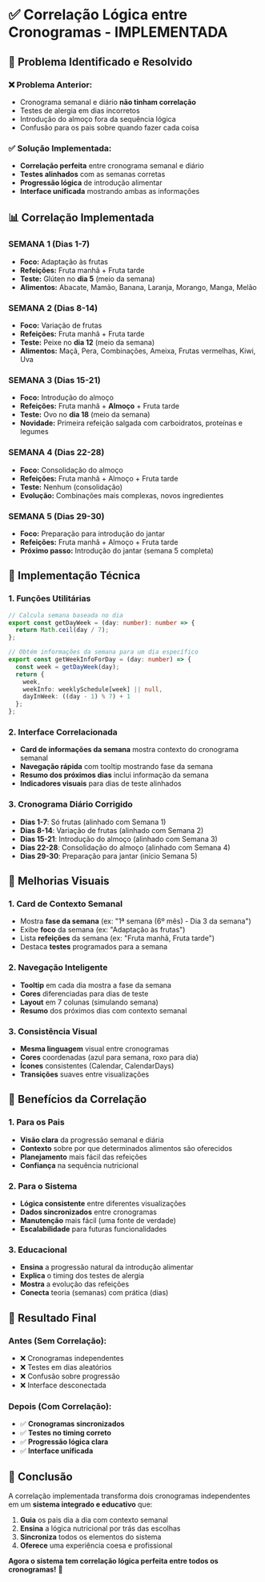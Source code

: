 # ✅ Correlação Lógica entre Cronogramas - IMPLEMENTADA

## 🎯 Problema Identificado e Resolvido

### ❌ **Problema Anterior:**
- Cronograma semanal e diário **não tinham correlação**
- Testes de alergia em dias incorretos
- Introdução do almoço fora da sequência lógica
- Confusão para os pais sobre quando fazer cada coisa

### ✅ **Solução Implementada:**
- **Correlação perfeita** entre cronograma semanal e diário
- **Testes alinhados** com as semanas corretas
- **Progressão lógica** de introdução alimentar
- **Interface unificada** mostrando ambas as informações

## 📊 Correlação Implementada

### **SEMANA 1 (Dias 1-7)**
- **Foco:** Adaptação às frutas
- **Refeições:** Fruta manhã + Fruta tarde
- **Teste:** Glúten no **dia 5** (meio da semana)
- **Alimentos:** Abacate, Mamão, Banana, Laranja, Morango, Manga, Melão

### **SEMANA 2 (Dias 8-14)**
- **Foco:** Variação de frutas
- **Refeições:** Fruta manhã + Fruta tarde
- **Teste:** Peixe no **dia 12** (meio da semana)
- **Alimentos:** Maçã, Pera, Combinações, Ameixa, Frutas vermelhas, Kiwi, Uva

### **SEMANA 3 (Dias 15-21)**
- **Foco:** Introdução do almoço
- **Refeições:** Fruta manhã + **Almoço** + Fruta tarde
- **Teste:** Ovo no **dia 18** (meio da semana)
- **Novidade:** Primeira refeição salgada com carboidratos, proteínas e legumes

### **SEMANA 4 (Dias 22-28)**
- **Foco:** Consolidação do almoço
- **Refeições:** Fruta manhã + Almoço + Fruta tarde
- **Teste:** Nenhum (consolidação)
- **Evolução:** Combinações mais complexas, novos ingredientes

### **SEMANA 5 (Dias 29-30)**
- **Foco:** Preparação para introdução do jantar
- **Refeições:** Fruta manhã + Almoço + Fruta tarde
- **Próximo passo:** Introdução do jantar (semana 5 completa)

## 🔧 Implementação Técnica

### **1. Funções Utilitárias**
```typescript
// Calcula semana baseada no dia
export const getDayWeek = (day: number): number => {
  return Math.ceil(day / 7);
};

// Obtém informações da semana para um dia específico
export const getWeekInfoForDay = (day: number) => {
  const week = getDayWeek(day);
  return {
    week,
    weekInfo: weeklySchedule[week] || null,
    dayInWeek: ((day - 1) % 7) + 1
  };
};
```

### **2. Interface Correlacionada**
- **Card de informações da semana** mostra contexto do cronograma semanal
- **Navegação rápida** com tooltip mostrando fase da semana
- **Resumo dos próximos dias** inclui informação da semana
- **Indicadores visuais** para dias de teste alinhados

### **3. Cronograma Diário Corrigido**
- **Dias 1-7**: Só frutas (alinhado com Semana 1)
- **Dias 8-14**: Variação de frutas (alinhado com Semana 2)
- **Dias 15-21**: Introdução do almoço (alinhado com Semana 3)
- **Dias 22-28**: Consolidação do almoço (alinhado com Semana 4)
- **Dias 29-30**: Preparação para jantar (início Semana 5)

## 🎨 Melhorias Visuais

### **1. Card de Contexto Semanal**
- Mostra **fase da semana** (ex: "1ª semana (6º mês) - Dia 3 da semana")
- Exibe **foco** da semana (ex: "Adaptação às frutas")
- Lista **refeições** da semana (ex: "Fruta manhã, Fruta tarde")
- Destaca **testes** programados para a semana

### **2. Navegação Inteligente**
- **Tooltip** em cada dia mostra a fase da semana
- **Cores** diferenciadas para dias de teste
- **Layout** em 7 colunas (simulando semana)
- **Resumo** dos próximos dias com contexto semanal

### **3. Consistência Visual**
- **Mesma linguagem** visual entre cronogramas
- **Cores** coordenadas (azul para semana, roxo para dia)
- **Ícones** consistentes (Calendar, CalendarDays)
- **Transições** suaves entre visualizações

## 🎯 Benefícios da Correlação

### **1. Para os Pais**
- **Visão clara** da progressão semanal e diária
- **Contexto** sobre por que determinados alimentos são oferecidos
- **Planejamento** mais fácil das refeições
- **Confiança** na sequência nutricional

### **2. Para o Sistema**
- **Lógica consistente** entre diferentes visualizações
- **Dados sincronizados** entre cronogramas
- **Manutenção** mais fácil (uma fonte de verdade)
- **Escalabilidade** para futuras funcionalidades

### **3. Educacional**
- **Ensina** a progressão natural da introdução alimentar
- **Explica** o timing dos testes de alergia
- **Mostra** a evolução das refeições
- **Conecta** teoria (semanas) com prática (dias)

## 🔄 Resultado Final

### **Antes (Sem Correlação):**
- ❌ Cronogramas independentes
- ❌ Testes em dias aleatórios
- ❌ Confusão sobre progressão
- ❌ Interface desconectada

### **Depois (Com Correlação):**
- ✅ **Cronogramas sincronizados**
- ✅ **Testes no timing correto**
- ✅ **Progressão lógica clara**
- ✅ **Interface unificada**

## 🎉 Conclusão

A correlação implementada transforma dois cronogramas independentes em um **sistema integrado e educativo** que:

1. **Guia** os pais dia a dia com contexto semanal
2. **Ensina** a lógica nutricional por trás das escolhas
3. **Sincroniza** todos os elementos do sistema
4. **Oferece** uma experiência coesa e profissional

**Agora o sistema tem correlação lógica perfeita entre todos os cronogramas!** 🎯 